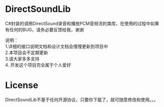 # DirectSoundLib

C#封装的调用DirectSound录音和播放PCM音频流的类库，在使用的过程中如果有任何的BUG，请务必要反馈给我，谢谢

说明：  
1.详细的接口说明文档和设计文档会慢慢更新到项目中  
2.本项目会不定期更新  
3.请大家多多支持  
4. 开发这个项目完全属于个人爱好  

# License

DirectSoundLib不基于任何开源协议，只要你下载了，就可随意修改和使用。。。
